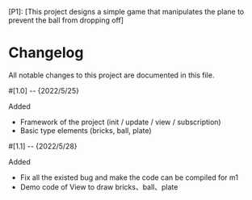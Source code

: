 [P1]: [This project designs a simple game that manipulates the plane to prevent the ball from dropping off]

# Changelog
All notable changes to this project are documented in this file.

#[1.0] -- {2022/5/25}

Added

- Framework of  the project (init / update / view / subscription)
- Basic type elements (bricks, ball, plate)

#[1.1] -- {2022/5/28}

 Added

- Fix all the existed bug and make the code can be compiled for m1
- Demo code of View to draw bricks、ball、plate



